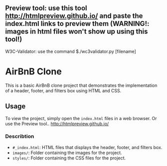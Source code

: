 Preview tool: use this tool http://htmlpreview.github.io/ and paste the index.html links to preview them
(WARNING!: images in html files won't show up using this tool!)
---
W3C-Validator: use the command $./wc3validator.py [filename]

# AirBnB Clone

This is a basic AirBnB clone project that demonstrates the implementation of a header, footer, and filters box using HTML and CSS.

## Usage

To view the project, simply open the `index.html` files in a web browser.
Or use the Preview tool.. http://htmlpreview.github.io/

### Describtion

- `#_index.html`: HTML files that displays the header, footer, and filters box.
- `images/`: Folder containing the images for the project.
- `styles/`: Folder containing the CSS files for the project.

